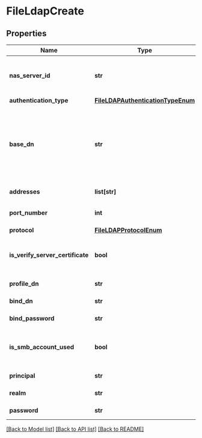 # FileLdapCreate

## Properties
Name | Type | Description | Notes
------------ | ------------- | ------------- | -------------
**nas_server_id** | **str** | Unique identifier of the associated NAS Server instance that will use this LDAP object. Only one LDAP object per NAS Server is supported. name:{name} can be used instead of {id}. For example:&#39;nas_server_id&#39;:&#39;name:nas_server_name&#39; | 
**authentication_type** | [**FileLDAPAuthenticationTypeEnum**](FileLDAPAuthenticationTypeEnum.md) |  | 
**base_dn** | **str** | Name of the LDAP base DN.  Base Distinguished Name (BDN) of the root of the LDAP directory tree. The appliance uses the DN to bind to the LDAP service and locate in the LDAP directory tree to begin a search for information.   The base DN can be expressed as a fully-qualified domain name or in X.509 format by using the attribute dc&#x3D;. For example, if the fully-qualified domain name is mycompany.com, the base DN is expressed as dc&#x3D;mycompany,dc&#x3D;com. | 
**addresses** | **list[str]** | The list of LDAP server IP addresses. The addresses may be IPv4 or IPv6. | 
**port_number** | **int** | The TCP/IP port used by the NAS Server to connect to the LDAP servers. The default port number for LDAP is 389 and LDAPS is 636. | 
**protocol** | [**FileLDAPProtocolEnum**](FileLDAPProtocolEnum.md) |  | [optional] 
**is_verify_server_certificate** | **bool** | Indicates whether Certification Authority certificate is used to verify the LDAP server certificate for secure SSL connections. Values are:  * true - verifies LDAP server&#39;s certificate.  * false - doesn&#39;t verify LDAP server&#39;s certificate.  | [optional] 
**profile_dn** | **str** | For an iPlanet LDAP server, specifies the DN of the entry with the configuration profile. | [optional] 
**bind_dn** | **str** | Bind Distinguished Name (DN) to be used when binding. | [optional] 
**bind_password** | **str** | The associated password to be used when binding to the server. | [optional] 
**is_smb_account_used** | **bool** | Indicates whether SMB authentication is used to authenticate to the LDAP server. Values are:     * true - Indicates that the SMB settings are used for Kerberos authentication.     * false - Indicates that Kerberos uses its own settings.  | [optional] 
**principal** | **str** | Specifies the principal name for Kerberos authentication. | [optional] 
**realm** | **str** | Specifies the realm name for Kerberos authentication. | [optional] 
**password** | **str** | The associated password for Kerberos authentication. | [optional] 

[[Back to Model list]](../README.md#documentation-for-models) [[Back to API list]](../README.md#documentation-for-api-endpoints) [[Back to README]](../README.md)


